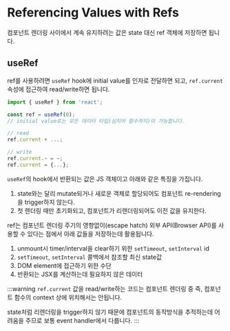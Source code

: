# Referencing Values with Refs

컴포넌트 렌더링 사이에서 계속 유지하려는 값은 state 대신 ref 객체에 저장하면 됩니다.

## useRef

ref를 사용하려면 `useRef` hook에 initial value를 인자로 전달하면 되고, `ref.current` 속성에 접근하여 read/write하면 됩니다.

```jsx
import { useRef } from 'react';

const ref = useRef(0);
// initial value로는 모든 데이터 타입(심지어 함수까지)이 가능합니다.

// read
ref.current + ...;

// write
ref.current.~ = ~;
ref.current = {...};
```

`useRef`의 hook에서 반환되는 값은 JS 객체이고 아래와 같은 특징을 가집니다.

1. state와는 달리 mutate되거나 새로운 객체로 할당되어도 컴포넌트 re-rendering을 trigger하지 않는다.
2. 첫 렌더링 때만 초기화되고, 컴포넌트가 리렌더링되어도 이전 값을 유지한다.

ref는 컴포넌트 렌더링 주기의 영향없이(escape hatch) 외부 API(Browser API)를 사용할 수 있다는 점에서 아래 값들을 저장하는데 활용됩니다.

1. unmount시 timer/interval을 clear하기 위한 `setTimeout`, `setInterval` id
2. `setTimeout`, `setInterval` 콜백에서 참조할 최신 state값
3. DOM element에 접근하기 위한 수단
4. 반환되는 JSX를 계산하는데 필요하지 않은 데이터

:::warning
`ref.current` 값을 read/write하는 코드는 컴포넌트 렌더링 중 즉, 컴포넌트 함수의 context 상에 위치해서는 안됩니다.

state처럼 리렌더링을 trigger하지 않기 때문에 컴포넌트의 동작방식을 추적하는데 어려움을 주므로 보통 event handler에서 다룹니다.
:::
